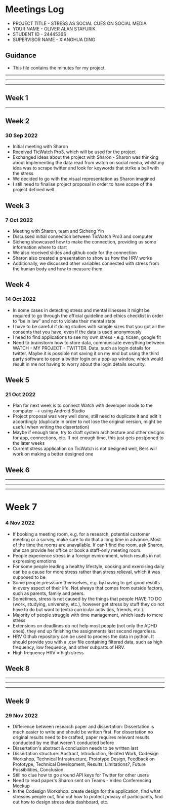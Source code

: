 # Meetings Log 

* PROJECT TITLE - STRESS AS SOCIAL CUES ON SOCIAL MEDIA
* YOUR NAME - OLIVER ALAN STAFURIK  
* STUDENT ID - 2444536S
* SUPERVISOR NAME - XIANGHUA DING 

## Guidance

* This file contains the minutes for my project. 

--------------------------------------------------------------------------------------------------------------------
--------------------------------------------------------------------------------------------------------------------
--------------------------------------------------------------------------------------------------------------------



## Week 1
--------------------------------------------------------------------------------------



## Week 2

### 30 Sep 2022
* Initial meeting with Sharon
* Received TicWatch Pro3, which will be used for the project
* Exchanged ideas about the project with Sharon - Sharon was thinking about implementing the data read from watch on social media, whilst my idea was to scrape twitter and look for keywords that strike a bell with the stress
* We decided to go with the visual representation as Sharon imagined
* I still need to finalise project proposal in order to have scope of the project defined well.



## Week 3

### 7 Oct 2022
* Meeting with Sharon, team and Sicheng Yin
* Discussed initial connection between TicWatch Pro3 and computer
* Sicheng showcased how to make the connection, providing us some information where to start
* We also received slides and github code for the connection
* Sharon also created a presentation to show us how the HRV works 
* Additionally, we discussed other variables connected with stress from the human body and how to measure them.



## Week 4

### 14 Oct 2022
* In some cases in detecting stress and mental illnesses it might be required to go through the official guideline and ethics checklist in order to “be in law” and not to violate their mental state
* I have to be careful if doing studies with sample sizes that you got all the consents that you have, even if the data is used anonymously 
* I need to find applications to see my own stress - e.g. ticsen, google fit 
* Need to brainstorm how to store data, communicate everything between WATCH - MY PROJECT - TWITTER. Data, such as login details for twitter. Maybe it is possible not saving it on my end but using the third party software to open a twitter login on a pop-up window, which would result in me not having to worry about the login details security.



## Week 5

### 21 Oct 2022
* Plan for next week is to connect Watch with developer mode to the computer --> using Android Studio
* Project proposal was very well done, still need to duplicate it and edit it accordingly (duplicate in order to not lose the original version, might be useful when writing the dissertation)
* Maybe if enough time, try to draft system architecture and other designs for app, connections, etc. If not enough time, this just gets postponed to the later weeks 
* Current stress application on TicWatch is not designed well, Bers will work on making a better designed one



## Week 6

--------------------------------------------------------------------------------------------------------------------
--------------------------------------------------------------------------------------------------------------------
--------------------------------------------------------------------------------------------------------------------



# Week 7

### 4 Nov 2022 
* If booking a meeting room, e.g. for a research, potential customer meeting or a survey, make sure to do that a long time in advance. Most of the time the rooms are unavailable. If can't find the room, ask Sharon, she can provide her office or book a staff-only meeting room. 
* People experience stress in a foreign evnironment, which results in not expressing emotions 
* For some people leading a healthy lifestyle, cooking and exercising daily can be a cause for more stress rather than stress relieval, which it was supposed to be
* Some people presssure themselves, e.g. by having to get good results in every aspect of their life. Not always that comes from outside factors, such as parents, family and peers. 
* Sometimes, stress is not caused by the things that people HAVE TO DO (work, studying, university, etc.), however get stress by stuff they do not have to do but want to (extra curricular activities, friends, etc.).
* Majority of people struggle with time management, which leads to more stress
* Extensions on deadlines do not help most people (not only the ADHD ones), they end up finishing the assignments last second regardless. 
* HRV Github repository can be used to process the data in python. It should provide you with a .csv file containing filtered data, such as high frequency, low frequency, and other subparts of HRV. 
* High frequency HRV = high stress



## Week 8

--------------------------------------------------------------------------------------------------------------------
--------------------------------------------------------------------------------------------------------------------
--------------------------------------------------------------------------------------------------------------------



## Week 9

### 29 Nov 2022
* Difference between research paper and dissertation: Dissertation is much easier to write and should be written first. For dissertation no original results need to be crafted, paper requires relevant results conducted by me that weren't conducted before
* Dissertation's abstract & conclusion needs to be written last
* Dissertation structure: Abstract, Introduction, Related Work, Codesign Workshop, Technical Infrastructure, Prototype Design, Feedback on Prototype, Technical Development, Results, Limitations?, Future Possibilities, Conclusion
* Still no clue how to go around API keys for Twitter for other users
* Need to read paper's Sharon sent on Teams - Video Conferencing Mockup
* In the Codesign Workshop: create design for the application, find what stresses people out, find out how to protect privacy of participants, find out how to design stress data dashboard, etc.
